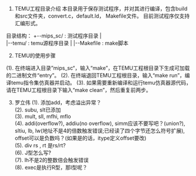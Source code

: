 1. TEMU工程目录介绍
本目录用于保存测试程序，并对其进行编译，包含build和src文件夹，convert.c，default.ld， Makefile文件。
目前测试程序仅支持汇编形式。

目录结构：
   +--mips_sc/        		: 测试程序目录
   |        
   |--temu/			: temu源程序目录
   |
   |--Makefile			: make脚本

2. TEMU的使用步骤

(1). 在终端进入目录”mips_sc“，输入“make”，在TEMU工程根目录下生成可加载的二进制文件“entry”。
(2). 在终端退回TEMU工程根目录，输入“make run”，编译temu指令集仿真器并启动。
(3). 如果需要重新编译和运行temu仿真器源代码，请在TEMU工程根目录下输入“make clean”，然后重复前两步。

3. 罗立伟
(1). 添加add，考虑溢出异常？  
(2). subu, slt已添加  
(3). mult, sll, mfhi, mflo  
(4). addi(overflow?), addiu(no overflow), simm应该不要写吧？(union?), sltiu, lb, lw(地址不是4的倍数触发错误;已经读了四个字节还怎么符号扩展), offset可以是负数吗？(如果是的话，itype定义offset要改)  
(5). div rs , rt 是rs/rt?  
(6). J型怎么写?  
(7). lh不是2的整数倍会触发错误  
(8). exec是执行R型，那I型呢？  

